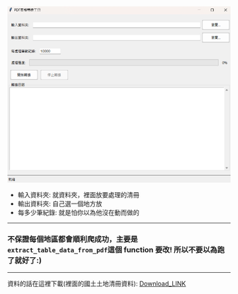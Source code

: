 ![UI](https://github.com/Nody-Peng/LandRegistry_PDF2CSV/blob/main/images/image.png?raw=true)

- 輸入資料夾: 就資料夾，裡面放要處理的清冊
- 輸出資料夾: 自己選一個地方放
- 每多少筆紀錄: 就是怕你以為他沒在動而做的

---

### 不保證每個地區都會順利爬成功，主要是`extract_table_data_from_pdf`這個 function 要改! 所以不要以為跑了就好了:)

---

資料的話在這裡下載(裡面的國土土地清冊資料):
[Download_LINK](https://mail3nccu-my.sharepoint.com/:f:/g/personal/113257007_mail3_nccu_tw/Ep8FFrs12PZHmaGSuADqV9MBLTrJeqgjkxuhUntgGMlu3g?e=DBQ3CI)
